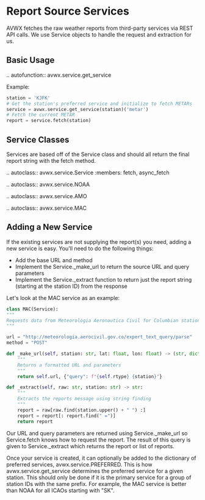 # Report Source Services

AVWX fetches the raw weather reports from third-party services via REST API calls. We use Service objects to handle the request and extraction for us.

## Basic Usage

.. autofunction:: avwx.service.get_service

Example:

```python
station = 'KJFK'
# Get the station's preferred service and initialize to fetch METARs
service = avwx.service.get_service(station)('metar')
# Fetch the current METAR
report = service.fetch(station)
```

## Service Classes

Services are based off of the Service class and should all return the final report string with the fetch method.

.. autoclass:: avwx.service.Service
   :members: fetch, async_fetch

.. autoclass:: avwx.service.NOAA

.. autoclass:: avwx.service.AMO

.. autoclass:: avwx.service.MAC

## Adding a New Service

If the existing services are not supplying the report(s) you need, adding a new service is easy. You'll need to do the following things:

- Add the base URL and method
- Implement the Service._make_url to return the source URL and query parameters
- Implement the Service._extract function to return just the report string (starting at the station ID) from the response

Let's look at the MAC service as an example:

```python
class MAC(Service):
"""
Requests data from Meteorologia Aeronautica Civil for Columbian stations
"""

url = "http://meteorologia.aerocivil.gov.co/expert_text_query/parse"
method = "POST"

def _make_url(self, station: str, lat: float, lon: float) -> (str, dict):
    """
    Returns a formatted URL and parameters
    """
    return self.url, {"query": f"{self.rtype} {station}"}

def _extract(self, raw: str, station: str) -> str:
    """
    Extracts the reports message using string finding
    """
    report = raw[raw.find(station.upper() + " ") :]
    report = report[: report.find(" =")]
    return report
```

Our URL and query parameters are returned using Service._make_url so Service.fetch knows how to request the report. The result of this query is given to Service._extract which returns the report or list of reports.

Once your service is created, it can optionally be added to the dictionary of preferred services, avwx.service.PREFERRED. This is how avwx.service.get_service determines the preferred service for a given station. This should only be done if it is the primary service for a group of station IDs with the same prefix. For example, the MAC service is better than NOAA for all ICAOs starting with "SK".
